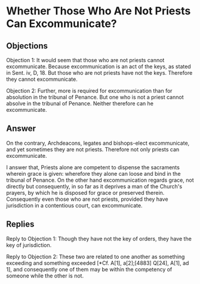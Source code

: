 # Whether Those Who Are Not Priests Can Excommunicate?

## Objections

Objection 1: It would seem that those who are not priests cannot excommunicate. Because excommunication is an act of the keys, as stated in Sent. iv, D, 18. But those who are not priests have not the keys. Therefore they cannot excommunicate.

Objection 2: Further, more is required for excommunication than for absolution in the tribunal of Penance. But one who is not a priest cannot absolve in the tribunal of Penance. Neither therefore can he excommunicate.

## Answer

On the contrary, Archdeacons, legates and bishops-elect excommunicate, and yet sometimes they are not priests. Therefore not only priests can excommunicate.

I answer that, Priests alone are competent to dispense the sacraments wherein grace is given: wherefore they alone can loose and bind in the tribunal of Penance. On the other hand excommunication regards grace, not directly but consequently, in so far as it deprives a man of the Church's prayers, by which he is disposed for grace or preserved therein. Consequently even those who are not priests, provided they have jurisdiction in a contentious court, can excommunicate.

## Replies

Reply to Objection 1: Though they have not the key of orders, they have the key of jurisdiction.

Reply to Objection 2: These two are related to one another as something exceeding and something exceeded [*Cf. A[1], a[2];[4883] Q[24], A[1], ad 1], and consequently one of them may be within the competency of someone while the other is not.